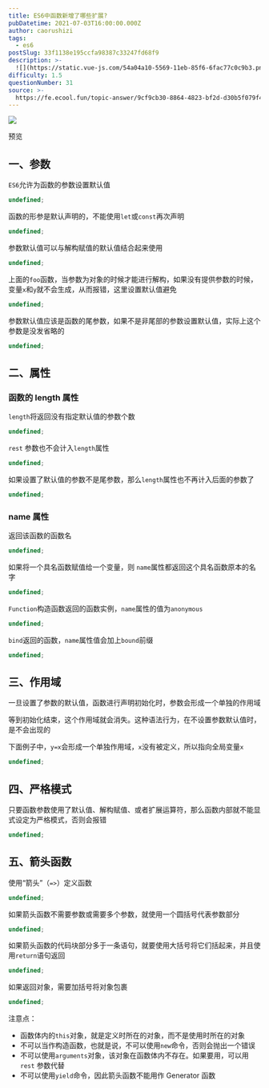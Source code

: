 ```yaml
---
title: ES6中函数新增了哪些扩展?
pubDatetime: 2021-07-03T16:00:00.000Z
author: caorushizi
tags:
  - es6
postSlug: 33f1138e195ccfa98387c33247fd68f9
description: >-
  ![](https://static.vue-js.com/54a04a10-5569-11eb-85f6-6fac77c0c9b3.png)预览一、参数----`ES6`允许为函数的参数设置默认值`
difficulty: 1.5
questionNumber: 31
source: >-
  https://fe.ecool.fun/topic-answer/9cf9cb30-8864-4823-bf2d-d30b5f079f45?orderBy=updateTime&order=desc&tagId=24
---
```


![](https://static.vue-js.com/54a04a10-5569-11eb-85f6-6fac77c0c9b3.png)

预览

## 一、参数

`ES6`允许为函数的参数设置默认值

```typescript
undefined;
```

函数的形参是默认声明的，不能使用`let`或`const`再次声明

```typescript
undefined;
```

参数默认值可以与解构赋值的默认值结合起来使用

```typescript
undefined;
```

上面的`foo`函数，当参数为对象的时候才能进行解构，如果没有提供参数的时候，变量`x`和`y`就不会生成，从而报错，这里设置默认值避免

```typescript
undefined;
```

参数默认值应该是函数的尾参数，如果不是非尾部的参数设置默认值，实际上这个参数是没发省略的

```typescript
undefined;
```

## 二、属性

### 函数的 length 属性

`length`将返回没有指定默认值的参数个数

```typescript
undefined;
```

`rest` 参数也不会计入`length`属性

```typescript
undefined;
```

如果设置了默认值的参数不是尾参数，那么`length`属性也不再计入后面的参数了

```typescript
undefined;
```

### name 属性

返回该函数的函数名

```typescript
undefined;
```

如果将一个具名函数赋值给一个变量，则 `name`属性都返回这个具名函数原本的名字

```typescript
undefined;
```

`Function`构造函数返回的函数实例，`name`属性的值为`anonymous`

```typescript
undefined;
```

`bind`返回的函数，`name`属性值会加上`bound`前缀

```typescript
undefined;
```

## 三、作用域

一旦设置了参数的默认值，函数进行声明初始化时，参数会形成一个单独的作用域

等到初始化结束，这个作用域就会消失。这种语法行为，在不设置参数默认值时，是不会出现的

下面例子中，`y=x`会形成一个单独作用域，`x`没有被定义，所以指向全局变量`x`

```typescript
undefined;
```

## 四、严格模式

只要函数参数使用了默认值、解构赋值、或者扩展运算符，那么函数内部就不能显式设定为严格模式，否则会报错

```typescript
undefined;
```

## 五、箭头函数

使用“箭头”（`=>`）定义函数

```typescript
undefined;
```

如果箭头函数不需要参数或需要多个参数，就使用一个圆括号代表参数部分

```typescript
undefined;
```

如果箭头函数的代码块部分多于一条语句，就要使用大括号将它们括起来，并且使用`return`语句返回

```typescript
undefined;
```

如果返回对象，需要加括号将对象包裹

```typescript
undefined;
```

注意点：

- 函数体内的`this`对象，就是定义时所在的对象，而不是使用时所在的对象
- 不可以当作构造函数，也就是说，不可以使用`new`命令，否则会抛出一个错误
- 不可以使用`arguments`对象，该对象在函数体内不存在。如果要用，可以用 `rest` 参数代替
- 不可以使用`yield`命令，因此箭头函数不能用作 Generator 函数
